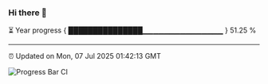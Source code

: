 ### Hi there 👋

⏳ Year progress { ███████████████▁▁▁▁▁▁▁▁▁▁▁▁▁▁▁ } 51.25 %

---

⏰ Updated on Mon, 07 Jul 2025 01:42:13 GMT

![Progress Bar CI](https://github.com/JuvenileQ/Progress-Bar-CI/workflows/main/badge.svg)
